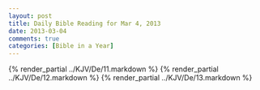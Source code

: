 ```yaml
---
layout: post
title: Daily Bible Reading for Mar 4, 2013
date: 2013-03-04
comments: true
categories: [Bible in a Year]
---
```

{% render_partial ../KJV/De/11.markdown %}
{% render_partial ../KJV/De/12.markdown %}
{% render_partial ../KJV/De/13.markdown %}
